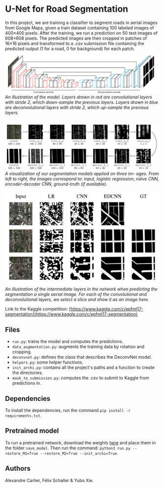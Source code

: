 # U-Net for Road Segmentation

In this project, we are training a classifier to segment roads in aerial images from Google Maps, given a train dataset containing 100 labeled images of 400×400 pixels.  After  the  training,  we  run  a  prediction  on 50 test images of 608×608 pixels. The predicted images are then cropped  in  patches  of 16×16 pixels  and  transformed  to  a .csv submission  file  containing  the  predicted  output  (1 for a road, 0 for background) for each patch.

![](images/architecture.png)
*An illustration of the model. Layers drawn in red are convolutional layers with stride 2, which down-sample the previous layers. Layers drawn in blue are deconvolutional layers with stride 2, which up-sample the previous layers.*
<br />
<br />


![](images/visualization.png)
*A visualization of our segmentation models applied on three im- ages. From left to right, the images correspond to: input, logistic regression, naïve CNN, encoder-decoder CNN, ground-truth (if available).*
<br />

![](images/results.png)
*An illustration of the intermediate layers in the network when predicting the segmentation a single aerial image. For each of the convolutional
and deconvolutional layers, we select a slice and show it as an image here.*
<br />

Link to the Kaggle competition: [https://www.kaggle.com/c/epfml17-segmentation](https://www.kaggle.com/c/epfml17-segmentation)

## Files
* `run.py`: trains the model and computes the predictions.
* `data_augmentation.py`: augments the training data by rotation and cropping.
* `deconvnet.py`: defines the class that describes the DeconvNet model.
* `helpers.py`: some helper functions.
* `init_archi.py`: contains all the project's paths and a function to create the directories.
* `mask_to_submission.py`: computes the .csv to submit to Kaggle from predictions in.


## Dependencies
To install the dependencies, run the command `pip install -r requirements.txt`.

## Pretrained model
To run a pretrained network, download the weights [here](https://drive.google.com/open?id=1G6pBPbPOCbg9a-GwAZZVocPqBcnWKnEj)
and place them in the folder `save_model`. Then run the command:
`python3 run.py --restore_M1=True --restore_M2=True --init_archi=True`.

## Authors
Alexandre Carlier, Félix Schaller & Yubo Xie.
